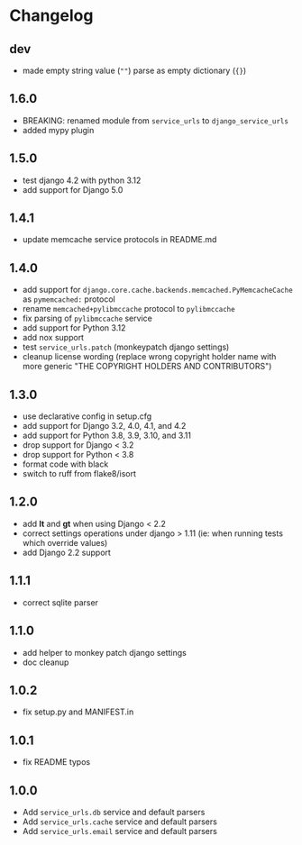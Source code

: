 # Changelog

## dev

* made empty string value (`""`) parse as empty dictionary (`{}`)

## 1.6.0

* BREAKING: renamed module from `service_urls` to `django_service_urls`
* added mypy plugin

## 1.5.0

* test django 4.2 with python 3.12
* add support for Django 5.0

## 1.4.1

* update memcache service protocols in README.md

## 1.4.0

* add support for `django.core.cache.backends.memcached.PyMemcacheCache` as `pymemcached:` protocol
* rename `memcached+pylibmccache` protocol to `pylibmccache`
* fix parsing of `pylibmccache` service
* add support for Python 3.12
* add nox support
* test `service_urls.patch` (monkeypatch django settings)
* cleanup license wording
  (replace wrong copyright holder name with more generic "THE COPYRIGHT HOLDERS AND CONTRIBUTORS")

## 1.3.0

* use declarative config in setup.cfg
* add support for Django 3.2, 4.0, 4.1, and 4.2
* add support for Python 3.8, 3.9, 3.10, and 3.11
* drop support for Django < 3.2
* drop support for Python < 3.8
* format code with black
* switch to ruff from flake8/isort

## 1.2.0

* add __lt__ and __gt__ when using Django < 2.2
* correct settings operations under django > 1.11 (ie: when running tests which override values)
* add Django 2.2 support

## 1.1.1

* correct sqlite parser

## 1.1.0

* add helper to monkey patch django settings
* doc cleanup

## 1.0.2

* fix setup.py and MANIFEST.in

## 1.0.1

* fix README typos

## 1.0.0

* Add `service_urls.db` service and default parsers
* Add `service_urls.cache` service and default parsers
* Add `service_urls.email` service and default parsers
